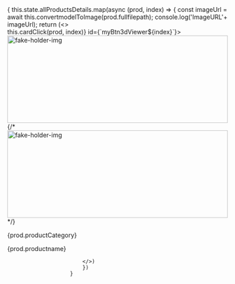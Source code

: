 <div className="cards">
                        { this.state.allProductsDetails.map(async (prod, index) => {
                            const imageUrl = await this.convertmodelToImage(prod.fullfilepath); 
                            console.log('ImageURL'+ imageUrl);
                            return (<>                                
                                <div className="card" key={index} onClick={() => this.cardClick(prod, index)} id={`myBtn3dViewer${index}`}>  
                                    <img src={imageUrl} alt="fake-holder-img"  className="card-image" height="200px" width="100%" />
                                     {/* <img src={`product/image${index}.PNG`} alt='fake-holder-img' className="card-image" height="200px" width="100%" /> */}
                                    <div className="card-content">
                                        <p>{prod.productCategory}</p>
                                        <p className="card-text-bold">{prod.productname}</p>
                                    </div>
                                </div>

                            </>)
                            })
                        }
